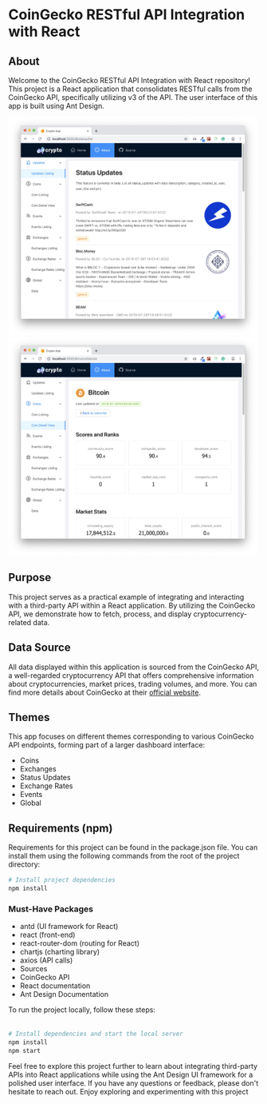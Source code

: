 # CoinGecko RESTful API Integration with React

## About

Welcome to the CoinGecko RESTful API Integration with React repository! This project is a React application that consolidates RESTful calls from the CoinGecko API, specifically utilizing v3 of the API. The user interface of this app is built using Ant Design.

<img width="500" src="screenshots/Screen Shot 2019-07-29 at 1.59.49 pm.jpg">

<img width="500" src="screenshots/Screen Shot 2019-07-29 at 2.00.01 pm.jpg">

## Purpose

This project serves as a practical example of integrating and interacting with a third-party API within a React application. By utilizing the CoinGecko API, we demonstrate how to fetch, process, and display cryptocurrency-related data.

## Data Source

All data displayed within this application is sourced from the CoinGecko API, a well-regarded cryptocurrency API that offers comprehensive information about cryptocurrencies, market prices, trading volumes, and more. You can find more details about CoinGecko at their [official website](https://coingecko.com/).

## Themes

This app focuses on different themes corresponding to various CoinGecko API endpoints, forming part of a larger dashboard interface:

- Coins
- Exchanges
- Status Updates
- Exchange Rates
- Events
- Global

## Requirements (npm)

Requirements for this project can be found in the package.json file. You can install them using the following commands from the root of the project directory:

```bash
# Install project dependencies
npm install
```

### Must-Have Packages
-  antd (UI framework for React)
-  react (front-end)
-  react-router-dom (routing for React)
-  chartjs (charting library)
-  axios (API calls)
-  Sources
-  CoinGecko API
-  React documentation
-  Ant Design Documentation

To run the project locally, follow these steps:

```bash

# Install dependencies and start the local server
npm install
npm start
```

Feel free to explore this project further to learn about integrating third-party APIs into React applications while using the Ant Design UI framework for a polished user interface. If you have any questions or feedback, please don't hesitate to reach out. Enjoy exploring and experimenting with this project
